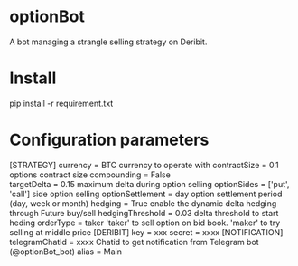 # optionBot
A bot managing a strangle selling strategy on Deribit.

# Install

pip install -r requirement.txt

# Configuration parameters

[STRATEGY]
currency = BTC currency to operate with
contractSize = 0.1 options contract size
compounding = False                     
targetDelta = 0.15                      maximum delta during option selling
optionSides = ['put', 'call']           side option selling 
optionSettlement = day                  option settlement period (day, week or month)
hedging = True                          enable the dynamic delta hedging through Future buy/sell
hedgingThreshold = 0.03                 delta threshold to start heding
orderType = taker                       'taker' to sell option on bid book. 'maker' to try selling at middle price
[DERIBIT]
key = xxx
secret = xxxx
[NOTIFICATION]
telegramChatId = xxxx                   Chatid to get notification from Telegram bot (@optionBot_bot)
alias = Main


